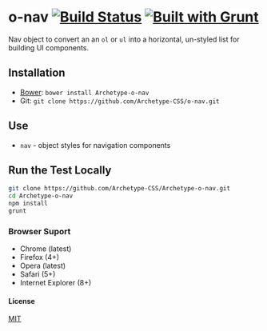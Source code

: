 # o-nav [![Build Status](https://secure.travis-ci.org/Archetype-CSS/Archetype-o-nav.png?branch=master)](http://travis-ci.org/Archetype-CSS/Archetype-o-nav) [![Built with Grunt](https://cdn.gruntjs.com/builtwith.png)](http://gruntjs.com/)

Nav object to convert an an `ol` or `ul` into a horizontal, un-styled list for
building UI components.

## Installation
  * [Bower](http://bower.io): `bower install Archetype-o-nav`
  * Git: `git clone https://github.com/Archetype-CSS/o-nav.git`

## Use
  * `nav` - object styles for navigation components 

## Run the Test Locally

```bash
git clone https://github.com/Archetype-CSS/Archetype-o-nav.git
cd Archetype-o-nav
npm install
grunt
```

### Browser Suport
  * Chrome (latest)
  * Firefox (4+)
  * Opera (latest)
  * Safari (5+)
  * Internet Explorer (8+)

#### License
[MIT](/LICENSE.md)

